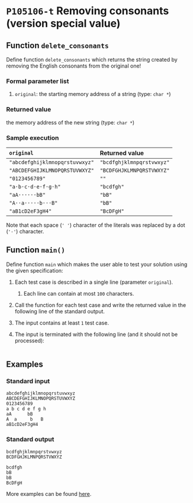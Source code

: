 # `P105106-t` Removing consonants (version special value)

## Function `delete_consonants`

Define function `delete_consonants` which returns the string created by removing the English consonants from the original one!

### Formal parameter list

1. `original`: the starting memory address of a string (type: `char *`)

### Returned value

the memory address of the new string (type: `char *`)

### Sample execution

| `original` | Returned value | 
| :--- | :--- | 
| `"abcdefghijklmnopqrstuvwxyz"` | `"bcdfghjklmnpqrstvwxyz"` |
| `"ABCDEFGHIJKLMNOPQRSTUVWXYZ"` | `"BCDFGHJKLMNPQRSTVWXYZ"` |
| `"0123456789"` | `""` |
| `"a·b·c·d·e·f·g·h"` | `"bcdfgh"` |
| `"aA······bB"` | `"bB"` |
| `"A··a·····b···B"` | `"bB"` |
| `"aB1cD2eF3gH4"` | `"BcDFgH"` |

Note that each space (`' '`) character of the literals was replaced by a dot (`'·'`) character.

## Function `main()`

Define function `main` which makes the user able to test your solution using the given specification:

1. Each test case is described in a single line (parameter `original`).
    1. Each line can contain at most `100` characters.
1. Call the function for each test case and write the returned value in the following line of the standard output.
1. The input contains at least `1` test case.
1. The input is terminated with the following line (and it should not be processed):

	```
	
	```

## Examples

### Standard input

```
abcdefghijklmnopqrstuvwxyz
ABCDEFGHIJKLMNOPQRSTUVWXYZ
0123456789
a b c d e f g h
aA      bB
A  a     b   B
aB1cD2eF3gH4

```

### Standard output

```
bcdfghjklmnpqrstvwxyz
BCDFGHJKLMNPQRSTVWXYZ

bcdfgh
bB
bB
BcDFgH
```

More examples can be found [here](./P105106).